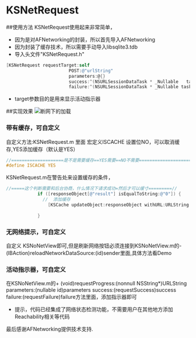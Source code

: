 # KSNetRequest

##使用方法
  KSNetRequest使用起来非常简单，<br>
  * 因为是对AFNetworking的封装，所以首先导入AFNetworking<br>
  * 因为封装了缓存技术，所以需要手动导入libsqlite3.tdb
  * 导入头文件"KSNetRequest.h"<br>
  
```Objective-C
[KSNetRequest requestTarget:self 
                        POST:@"urlString" 
                        parameters:@{} 
                        success:^(NSURLSessionDataTask * _Nullable   task, id  _Nullable responseObject) {} 
                        failure:^(NSURLSessionDataTask * _Nullable task, NSError * _Nullable error) {}]
```

* target参数目的是用来显示活动指示器

##实现效果
![断网下的加载](https://raw.githubusercontent.com/18301125620/KSNetRequest/master/KSNetRequest/ImageSource/Untitled.gif)

### 带有缓存，可自定义<br>
自定义方法:KSNetRequest.m 里面 宏定义ISCACHE 设置位NO，可以取消缓存,YES添加缓存（默认是YES）
```Objective-C
//====================是不是需要缓存==YES需要==NO不需要====================//
#define ISCACHE YES
```
KSNetRequest.m在警告处来设置缓存的条件，
```Objective-C
//=====这个判断需要和后台协商，什么情况下请求成功=然后才可以缓寸=========//
            if ([responseObject[@"result"] isEqualToString:@"0"]) {
              //  添加缓存
                [KSCache updateObject:responseObject withURL:URLString parameter:parameters];
                
            }
 ```
### 无网络提示，可自定义<br>
自定义 KSNoNetView即可,但是刷新网络按钮必须连接到KSNoNetView.m的- (IBAction)reloadNetworkDataSource:(id)sender里面,具体方法看Demo
### 活动指示器，可自定义<br>
在KSNoNetView.m的+ (void)requestProgress:(nonnull NSString*)URLString parameters:(nullable id)parameters success:(requestSuccess)success failure:(requestFailure)failure方法里面，添加指示器即可

* 提示，代码已经集成了网络状态检测功能，不需要用户在其他地方添加Reachability相关等代码

最后感谢AFNetworking提供技术支持.
